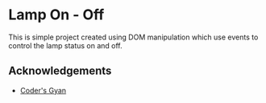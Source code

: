 # Lamp On - Off

This is simple project created using DOM manipulation which use events to control the lamp status on and off.

## Acknowledgements

- [Coder's Gyan](https://youtu.be/4sQaUNDZq3w)
